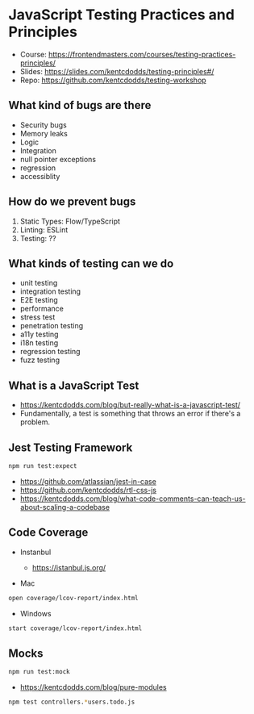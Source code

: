 # JavaScript Testing Practices and Principles

* Course: <https://frontendmasters.com/courses/testing-practices-principles/>
* Slides: <https://slides.com/kentcdodds/testing-principles#/>
* Repo: <https://github.com/kentcdodds/testing-workshop>

## What kind of bugs are there

* Security bugs
* Memory leaks
* Logic
* Integration
* null pointer exceptions
* regression
* accessiblity

## How do we prevent bugs

1. Static Types: Flow/TypeScript
2. Linting: ESLint
3. Testing: ??

## What kinds of testing can we do

* unit testing
* integration testing
* E2E testing
* performance
* stress test
* penetration testing
* a11y testing
* i18n testing
* regression testing
* fuzz testing

## What is a JavaScript Test

* <https://kentcdodds.com/blog/but-really-what-is-a-javascript-test/>
* Fundamentally, a test is something that throws an error if there's a problem.

## Jest Testing Framework

```bash
npm run test:expect
```

* <https://github.com/atlassian/jest-in-case>
* <https://github.com/kentcdodds/rtl-css-js>
* <https://kentcdodds.com/blog/what-code-comments-can-teach-us-about-scaling-a-codebase>

## Code Coverage

* Instanbul
  * <https://istanbul.js.org/>

* Mac

```bash
open coverage/lcov-report/index.html
```

* Windows

```bash
start coverage/lcov-report/index.html
```
  
## Mocks

```bash
npm run test:mock
```

* <https://kentcdodds.com/blog/pure-modules>

```bash
npm test controllers.*users.todo.js
```